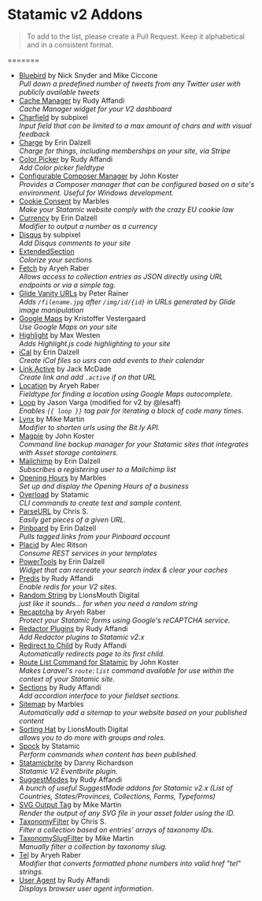 # Statamic v2 Addons

> To add to the list, please create a Pull Request. Keep it alphabetical and in a consistent format.

=======
- [Bluebird](https://github.com/mc72/Bluebird-statamic-v2) by Nick Snyder and Mike Ciccone  
  _Pull down a predefined number of tweets from any Twitter user with publicly available tweets_
- [Cache Manager](https://github.com/lesaff/statamic-cachemanager) by Rudy Affandi  
  _Cache Manager widget for your V2 dashboard_
- [Charfield](https://github.com/subpixel-ch/statamic-charfield) by subpixel  
  _Input field that can be limited to a max amount of chars and with visual feedback_
- [Charge](https://silentzconsulting.com/addons/charge) by Erin Dalzell  
  _Charge for things, including memberships on your site, via Stripe_
- [Color Picker](https://github.com/lesaff/statamic-colorpicker) by Rudy Affandi  
  _Add Color picker fieldtype_
- [Configurable Composer Manager](https://github.com/JohnathonKoster/statamic-configurable-composer-manager) by John Koster  
  _Provides a Composer manager that can be configured based on a site's environment. Useful for Windows development._
- [Cookie Consent](https://github.com/Marbles/statamic-cookie-consent) by Marbles  
  _Make your Statamic website comply with the crazy EU cookie law_
- [Currency](https://github.com/edalzell/Currency) by Erin Dalzell  
  _Modifier to output a number as a currency_
- [Disqus](https://github.com/subpixel-ch/statamic-disqus) by subpixel   
  _Add Disqus comments to your site_
- [ExtendedSection](https://github.com/subpixel-ch/statamic-extended_section)  
  _Colorize your sections_
- [Fetch](https://github.com/aryehdesigns/statamic-fetch) by Aryeh Raber  
  _Allows access to collection entries as JSON directly using URL endpoints or via a simple tag._
- [Glide Vanity URLs](https://github.com/peda/statamic-glide-vanity-url) by Peter Rainer  
  _Adds `/filename.jpg` after `/img/id/{id}` in URLs generated by Glide image manipulation_
- [Google Maps](https://github.com/krve/statamic-google-maps) by Kristoffer Vestergaard  
  _Use Google Maps on your site_
- [Highlight](https://github.com/mwesten/StatamicV2-Highlight-Addon) by Max Westen  
  _Adds Highlight.js code highlighting to your site_
- [iCal](https://github.com/edalzell/iCal) by Erin Dalzell  
  _Create iCal files so usrs can add events to their calendar_
- [Link Active](https://github.com/jackmcdade/statamic-link-active) by Jack McDade  
  _Create link and add `.active` if on that URL_
- [Location](https://github.com/aryehdesigns/statamic-location) by Aryeh Raber  
  _Fieldtype for finding a location using Google Maps autocomplete._
- [Loop](https://github.com/lesaff/Statamic-Loop) by Jason Varga (modified for v2 by @lesaff)  
  _Enables `{{ loop }}` tag pair for iterating a block of code many times._
- [Lynx](https://github.com/mikemartin/lynx) by Mike Martin  
  _Modifier to shorten urls using the Bit.ly API._
- [Magpie](https://github.com/JohnathonKoster/magpie-backups-for-statamic) by John Koster  
  _Command line backup manager for your Statamic sites that integrates with Asset storage containers._
- [Mailchimp](https://github.com/edalzell/mailchimp) by Erin Dalzell  
  _Subscribes a registering user to a Mailchimp list_
- [Opening Hours](https://github.com/Marbles/statamic-opening-hours) by Marbles  
  _Set up and display the Opening Hours of a business_
- [Overload](https://github.com/statamic/overload) by Statamic  
  _CLI commands to create test and sample content._
- [ParseURL](https://github.com/chris-79/statamic-ParseURL) by Chris S.  
  _Easily get pieces of a given URL._
- [Pinboard](https://github.com/edalzell/statamic-pinboard) by Erin Dalzell  
  _Pulls tagged links from your Pinboard account_
- [Placid](https://github.com/alecritson/Placid-Statamic) by Alec Ritson  
  _Consume REST services in your templates_
- [PowerTools](https://github.com/edalzell/statamic-powertools) by Erin Dalzell  
  _Widget that can recreate your search index & clear your caches_
- [Predis](https://github.com/lesaff/statamic-predis) by Rudy Affandi  
  _Enable redis for your V2 sites._
- [Random String](https://github.com/LionsMouthDigital/Statamic-Random-String) by LionsMouth Digital  
  _just like it sounds... for when you need a random string_
- [Recaptcha](https://github.com/aryehdesigns/statamic-recaptcha) by Aryeh Raber  
  _Protect your Statamic forms using Google's reCAPTCHA service._
- [Redactor Plugins](https://github.com/lesaff/statamicv2-redactorplugins) by Rudy Affandi  
  _Add Redactor plugins to Statamic v2.x_
- [Redirect to Child](https://github.com/lesaff/statamicv2-redirecttochild) by Rudy Affandi  
  _Automatically redirects page to its first child._
- [Route List Command for Statamic](https://github.com/JohnathonKoster/statamic-route-list-command) by John Koster  
  _Makes Laravel's `route:list` command available for use within the context of your Statamic site._ 
- [Sections](https://github.com/lesaff/statamic-sections) by Rudy Affandi  
  _Add accordion interface to your fieldset sections._
- [Sitemap](https://github.com/Marbles/statamic-sitemap) by Marbles  
  _Automatically add a sitemap to your website based on your published content_
- [Sorting Hat](https://github.com/LionsMouthDigital/Statamic-Sorting-Hat) by LionsMouth Digital  
  _allows you to do more with groups and roles._
- [Spock](https://github.com/statamic/spock) by Statamic  
  _Perform commands when content has been published._
- [Statamicbrite](https://github.com/dannyuk1982/Statamicbrite) by Danny Richardson  
  _Statamic V2 Eventbrite plugin._
- [SuggestModes](https://github.com/lesaff/statamic2-suggestmodes) by Rudy Affandi  
  _A bunch of useful SuggestMode addons for Statamic v2.x (List of Countries, States/Provinces, Collections, Forms, Typeforms)_
- [SVG Output Tag](https://github.com/mikemartin/statamic-svg-output) by Mike Martin  
  _Render the output of any SVG file in your asset folder using the ID._
- [TaxonomyFilter](https://github.com/chris-79/statamic-TaxonomyFilter) by Chris S.  
  _Filter a collection based on entries' arrays of taxonomy IDs._
- [TaxonomySlugFilter](https://github.com/mikemartin/TaxonomySlugFilter) by Mike Martin  
  _Manually filter a collection by taxonomy slug._
- [Tel](https://github.com/aryehdesigns/statamic-tel) by Aryeh Raber  
  _Modifier that converts formatted phone numbers into valid href "tel" strings._
- [User Agent](https://github.com/lesaff/statamic-useragent) by Rudy Affandi  
  _Displays browser user agent information._

